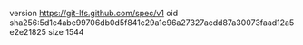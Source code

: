 version https://git-lfs.github.com/spec/v1
oid sha256:5d1c4abe99706db0d5f841c29a1c96a27327acdd87a30073faad12a5e2e21825
size 1544
